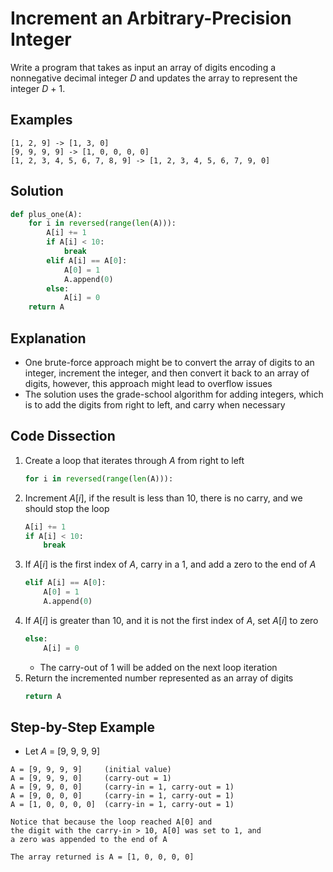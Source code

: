 # Increment an Arbitrary-Precision Integer
Write a program that takes as input an array of digits encoding a nonnegative decimal integer _D_ and updates the array to represent the integer _D_ &plus; 1.

## Examples
```
[1, 2, 9] -> [1, 3, 0]
[9, 9, 9, 9] -> [1, 0, 0, 0, 0]
[1, 2, 3, 4, 5, 6, 7, 8, 9] -> [1, 2, 3, 4, 5, 6, 7, 9, 0]
```

## Solution
```python
def plus_one(A):
    for i in reversed(range(len(A))):
        A[i] += 1
        if A[i] < 10:
            break
        elif A[i] == A[0]:
            A[0] = 1
            A.append(0)
        else:
            A[i] = 0
    return A
```

## Explanation
* One brute-force approach might be to convert the array of digits to an integer, increment the integer, and then convert it back to an array of digits, however, this approach might lead to overflow issues
* The solution uses the grade-school algorithm for adding integers, which is to add the digits from right to left, and carry when necessary

## Code Dissection
1. Create a loop that iterates through _A_ from right to left
    ```python
    for i in reversed(range(len(A))):
    ```
2. Increment _A_[_i_], if the result is less than 10, there is no carry, and we should stop the loop
    ```python
    A[i] += 1
    if A[i] < 10:
        break
    ```
3. If _A_[_i_] is the first index of _A_, carry in a 1, and add a zero to the end of _A_
    ```python
    elif A[i] == A[0]:
        A[0] = 1
        A.append(0)
    ```
4. If _A_[_i_] is greater than 10, and it is not the first index of _A_, set _A_[_i_] to zero
    ```python
    else:
        A[i] = 0
    ```
    * The carry-out of 1 will be added on the next loop iteration
5. Return the incremented number represented as an array of digits
    ```python
    return A
    ```

## Step-by-Step Example
* Let _A_ = [9, 9, 9, 9]
```
A = [9, 9, 9, 9]     (initial value)
A = [9, 9, 9, 0]     (carry-out = 1)
A = [9, 9, 0, 0]     (carry-in = 1, carry-out = 1)
A = [9, 0, 0, 0]     (carry-in = 1, carry-out = 1)
A = [1, 0, 0, 0, 0]  (carry-in = 1, carry-out = 1)

Notice that because the loop reached A[0] and
the digit with the carry-in > 10, A[0] was set to 1, and
a zero was appended to the end of A

The array returned is A = [1, 0, 0, 0, 0]
```